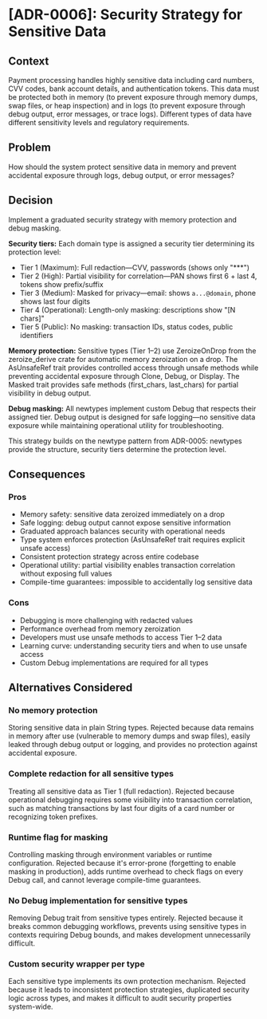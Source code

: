 # [ADR-0006]: Security Strategy for Sensitive Data

## Context

Payment processing handles highly sensitive data including card numbers, CVV codes, bank account details, and authentication tokens. This data must be protected both in memory (to prevent exposure through memory dumps, swap files, or heap inspection) and in logs (to prevent exposure through debug output, error messages, or trace logs). Different types of data have different sensitivity levels and regulatory requirements.

## Problem

How should the system protect sensitive data in memory and prevent accidental exposure through logs, debug output, or error messages?

## Decision

Implement a graduated security strategy with memory protection and debug masking.

**Security tiers:**
Each domain type is assigned a security tier determining its protection level:
- Tier 1 (Maximum): Full redaction—CVV, passwords (shows only "***")
- Tier 2 (High): Partial visibility for correlation—PAN shows first 6 + last 4, tokens show prefix/suffix
- Tier 3 (Medium): Masked for privacy—email: shows `a...@domain`, phone shows last four digits
- Tier 4 (Operational): Length-only masking: descriptions show "[N chars]"
- Tier 5 (Public): No masking: transaction IDs, status codes, public identifiers

**Memory protection:**
Sensitive types (Tier 1–2) use ZeroizeOnDrop from the zeroize_derive crate for automatic memory zeroization on a drop. The AsUnsafeRef trait provides controlled access through unsafe methods while preventing accidental exposure through Clone, Debug, or Display. The Masked trait provides safe methods (first_chars, last_chars) for partial visibility in debug output.

**Debug masking:**
All newtypes implement custom Debug that respects their assigned tier. Debug output is designed for safe logging—no sensitive data exposure while maintaining operational utility for troubleshooting.

This strategy builds on the newtype pattern from ADR-0005: newtypes provide the structure, security tiers determine the protection level.

## Consequences

### Pros
- Memory safety: sensitive data zeroized immediately on a drop
- Safe logging: debug output cannot expose sensitive information
- Graduated approach balances security with operational needs
- Type system enforces protection (AsUnsafeRef trait requires explicit unsafe access)
- Consistent protection strategy across entire codebase
- Operational utility: partial visibility enables transaction correlation without exposing full values
- Compile-time guarantees: impossible to accidentally log sensitive data

### Cons
- Debugging is more challenging with redacted values
- Performance overhead from memory zeroization
- Developers must use unsafe methods to access Tier 1–2 data
- Learning curve: understanding security tiers and when to use unsafe access
- Custom Debug implementations are required for all types

## Alternatives Considered

### No memory protection
Storing sensitive data in plain String types. Rejected because data remains in memory after use (vulnerable to memory dumps and swap files), easily leaked through debug output or logging, and provides no protection against accidental exposure.

### Complete redaction for all sensitive types
Treating all sensitive data as Tier 1 (full redaction). Rejected because operational debugging requires some visibility into transaction correlation, such as matching transactions by last four digits of a card number or recognizing token prefixes.

### Runtime flag for masking
Controlling masking through environment variables or runtime configuration. Rejected because it's error-prone (forgetting to enable masking in production), adds runtime overhead to check flags on every Debug call, and cannot leverage compile-time guarantees.

### No Debug implementation for sensitive types
Removing Debug trait from sensitive types entirely. Rejected because it breaks common debugging workflows, prevents using sensitive types in contexts requiring Debug bounds, and makes development unnecessarily difficult.

### Custom security wrapper per type
Each sensitive type implements its own protection mechanism. Rejected because it leads to inconsistent protection strategies, duplicated security logic across types, and makes it difficult to audit security properties system-wide.